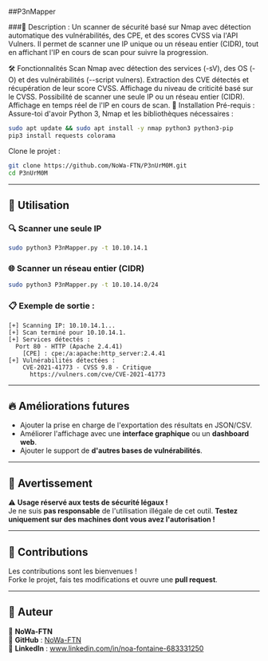 ##P3nMapper

###📌 Description : Un scanner de sécurité basé sur Nmap avec détection automatique des vulnérabilités, des CPE, et des scores CVSS via l'API Vulners. Il permet de scanner une IP unique ou un réseau entier (CIDR), tout en affichant l'IP en cours de scan pour suivre la progression.

🛠 Fonctionnalités
Scan Nmap avec détection des services (-sV), des OS (-O) et des vulnérabilités (--script vulners).
Extraction des CVE détectés et récupération de leur score CVSS.
Affichage du niveau de criticité basé sur le CVSS.
Possibilité de scanner une seule IP ou un réseau entier (CIDR).
Affichage en temps réel de l'IP en cours de scan.
🚀 Installation
Pré-requis :
Assure-toi d'avoir Python 3, Nmap et les bibliothèques nécessaires :

```sh
sudo apt update && sudo apt install -y nmap python3 python3-pip
pip3 install requests colorama
```

Clone le projet :

```sh
git clone https://github.com/NoWa-FTN/P3nUrM0M.git
cd P3nUrM0M
```

---

## 📌 Utilisation

### 🔍 Scanner une seule IP  
```sh
sudo python3 P3nMapper.py -t 10.10.14.1
```

### 🌐 Scanner un réseau entier (CIDR)  
```sh
sudo python3 P3nMapper.py -t 10.10.14.0/24
```

### 📋 Exemple de sortie :
```
[+] Scanning IP: 10.10.14.1...
[+] Scan terminé pour 10.10.14.1.
[+] Services détectés :
  Port 80 - HTTP (Apache 2.4.41)
    [CPE] : cpe:/a:apache:http_server:2.4.41
[+] Vulnérabilités détectées :
    CVE-2021-41773 - CVSS 9.8 - Critique
      https://vulners.com/cve/CVE-2021-41773
```

---

## 🔥 Améliorations futures

- Ajouter la prise en charge de l'exportation des résultats en JSON/CSV.
- Améliorer l'affichage avec une **interface graphique** ou un **dashboard web**.
- Ajouter le support de **d'autres bases de vulnérabilités**.

---

## 📜 Avertissement

⚠ **Usage réservé aux tests de sécurité légaux !**  
Je ne suis **pas responsable** de l'utilisation illégale de cet outil. **Testez uniquement sur des machines dont vous avez l'autorisation !**

---

## 🤝 Contributions

Les contributions sont les bienvenues !  
Forke le projet, fais tes modifications et ouvre une **pull request**.

---

## 📌 Auteur

👤 **NoWa-FTN**  
📂 **GitHub** : [NoWa-FTN](https://github.com/NoWa-FTN)  
📧 **LinkedIn** : www.linkedin.com/in/noa-fontaine-683331250
